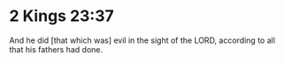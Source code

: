 # 2 Kings 23:37

And he did [that which was] evil in the sight of the LORD, according to all that his fathers had done.